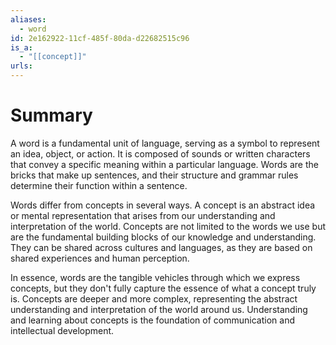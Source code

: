 ```yaml
---
aliases:
  - word
id: 2e162922-11cf-485f-80da-d22682515c96
is_a:
  - "[[concept]]"
urls:
---
```

# Summary
A word is a fundamental unit of language, serving as a symbol to represent an idea, object, or action. It is composed of sounds or written characters that convey a specific meaning within a particular language. Words are the bricks that make up sentences, and their structure and grammar rules determine their function within a sentence.

Words differ from concepts in several ways. A concept is an abstract idea or mental representation that arises from our understanding and interpretation of the world. Concepts are not limited to the words we use but are the fundamental building blocks of our knowledge and understanding. They can be shared across cultures and languages, as they are based on shared experiences and human perception.

In essence, words are the tangible vehicles through which we express concepts, but they don't fully capture the essence of what a concept truly is. Concepts are deeper and more complex, representing the abstract understanding and interpretation of the world around us. Understanding and learning about concepts is the foundation of communication and intellectual development.
